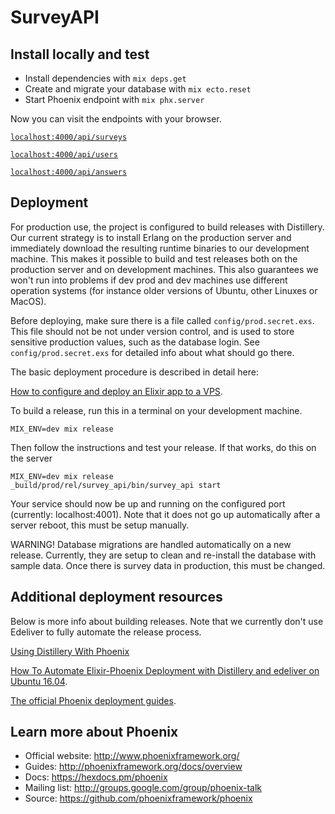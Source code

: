 # SurveyAPI


## Install locally and test

  * Install dependencies with `mix deps.get`
  * Create and migrate your database with `mix ecto.reset`
  * Start Phoenix endpoint with `mix phx.server`

Now you can visit the endpoints with your browser.

[`localhost:4000/api/surveys`](http://localhost:4000/api/surveys)

[`localhost:4000/api/users`](http://localhost:4000/api/users)

[`localhost:4000/api/answers`](http://localhost:4000/api/answers)

## Deployment

For production use, the project is configured to build releases with Distillery. Our current strategy is to install Erlang on the production server and immediately download the resulting runtime binaries to our development machine. This makes it possible to build and test releases both on the production server and on development machines. This also guarantees we won't run into problems if dev prod and dev machines use different operation systems (for instance older versions of Ubuntu, other Linuxes or MacOS). 

Before deploying, make sure there is a file called `config/prod.secret.exs`. This file should not be not under version control, and is used to store sensitive production values, such as the database login. See `config/prod.secret.exs` for detailed info about what should go there. 

The basic deployment procedure is described in detail here: 

[How to configure and deploy an Elixir app to a VPS](https://www.amberbit.com/blog/2017/7/17/deploy-elixir-app-to-a-vps/).


To build a release, run this in a terminal on your development machine.

```shell
MIX_ENV=dev mix release
```
Then follow the instructions and test your release. If that works, do this on the server

```shell
MIX_ENV=dev mix release
_build/prod/rel/survey_api/bin/survey_api start
```
Your service should now be up and running on the configured port (currently: localhost:4001). Note that it does not go up automatically after a server reboot, this must be setup manually.

WARNING! Database migrations are handled automatically on a new release. Currently, they are setup to clean and re-install the database with sample data. Once there is survey data in production, this must be changed.

## Additional deployment resources 

Below is more info about building releases. Note that we currently don't use Edeliver to fully automate the release process.

[Using Distillery With Phoenix](https://hexdocs.pm/distillery/use-with-phoenix.html)

[How To Automate Elixir-Phoenix Deployment with Distillery and edeliver on Ubuntu 16.04](https://www.digitalocean.com/community/tutorials/how-to-automate-elixir-phoenix-deployment-with-distillery-and-edeliver-on-ubuntu-16-04).

[The official Phoenix deployment guides](http://www.phoenixframework.org/docs/deployment).

## Learn more about Phoenix

  * Official website: http://www.phoenixframework.org/
  * Guides: http://phoenixframework.org/docs/overview
  * Docs: https://hexdocs.pm/phoenix
  * Mailing list: http://groups.google.com/group/phoenix-talk
  * Source: https://github.com/phoenixframework/phoenix

